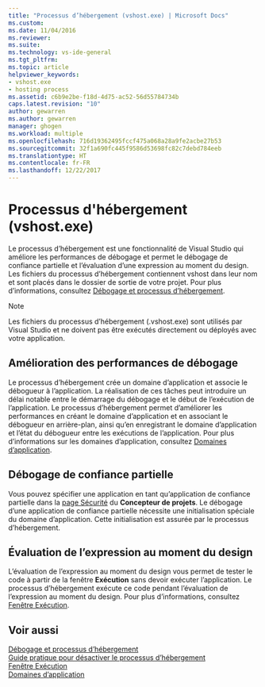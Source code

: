```yaml
---
title: "Processus d’hébergement (vshost.exe) | Microsoft Docs"
ms.custom: 
ms.date: 11/04/2016
ms.reviewer: 
ms.suite: 
ms.technology: vs-ide-general
ms.tgt_pltfrm: 
ms.topic: article
helpviewer_keywords:
- vshost.exe
- hosting process
ms.assetid: c6b9e2be-f18d-4d75-ac52-56d55784734b
caps.latest.revision: "10"
author: gewarren
ms.author: gewarren
manager: ghogen
ms.workload: multiple
ms.openlocfilehash: 716d19362495fccf475a068a28a9fe2acbe27b53
ms.sourcegitcommit: 32f1a690fc445f9586d53698fc82c7debd784eeb
ms.translationtype: HT
ms.contentlocale: fr-FR
ms.lasthandoff: 12/22/2017
---
```

# <a name="hosting-process-vshostexe"></a>Processus d'hébergement (vshost.exe)
Le processus d’hébergement est une fonctionnalité de Visual Studio qui améliore les performances de débogage et permet le débogage de confiance partielle et l’évaluation d’une expression au moment du design. Les fichiers du processus d’hébergement contiennent vshost dans leur nom et sont placés dans le dossier de sortie de votre projet. Pour plus d’informations, consultez [Débogage et processus d’hébergement](../debugger/debugging-and-the-hosting-process.md).  
  
> [!NOTE]
>  Les fichiers du processus d’hébergement (.vshost.exe) sont utilisés par Visual Studio et ne doivent pas être exécutés directement ou déployés avec votre application.  
  
## <a name="improved-debugging-performance"></a>Amélioration des performances de débogage  
 Le processus d’hébergement crée un domaine d’application et associe le débogueur à l’application. La réalisation de ces tâches peut introduire un délai notable entre le démarrage du débogage et le début de l’exécution de l’application. Le processus d’hébergement permet d’améliorer les performances en créant le domaine d’application et en associant le débogueur en arrière-plan, ainsi qu’en enregistrant le domaine d’application et l’état du débogueur entre les exécutions de l’application. Pour plus d’informations sur les domaines d’application, consultez [Domaines d’application](/dotnet/framework/app-domains/application-domains).  
  
## <a name="partial-trust-debugging"></a>Débogage de confiance partielle  
 Vous pouvez spécifier une application en tant qu’application de confiance partielle dans la [page Sécurité](../ide/reference/security-page-project-designer.md) du **Concepteur de projets**. Le débogage d’une application de confiance partielle nécessite une initialisation spéciale du domaine d’application. Cette initialisation est assurée par le processus d’hébergement.  
  
## <a name="design-time-expression-evaluation"></a>Évaluation de l’expression au moment du design  
 L’évaluation de l’expression au moment du design vous permet de tester le code à partir de la fenêtre **Exécution** sans devoir exécuter l’application. Le processus d’hébergement exécute ce code pendant l’évaluation de l’expression au moment du design. Pour plus d’informations, consultez [Fenêtre Exécution](../ide/reference/immediate-window.md).  
  
## <a name="see-also"></a>Voir aussi  
 [Débogage et processus d’hébergement](../debugger/debugging-and-the-hosting-process.md)   
 [Guide pratique pour désactiver le processus d’hébergement](../ide/how-to-disable-the-hosting-process.md)   
 [Fenêtre Exécution](../ide/reference/immediate-window.md)   
 [Domaines d’application](/dotnet/framework/app-domains/application-domains)